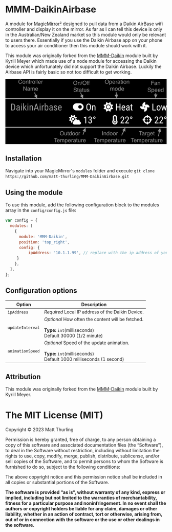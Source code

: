 # MMM-DaikinAirbase

A module for [MagicMirror²](https://github.com/MichMich/MagicMirror/) designed to pull data from a Daikin AirBase wifi controller and display it on the mirror. As far as I can tell this device is only in the Australian/New Zealand market so this module would only be relevant to users there. Essentially if you use the Daikin Airbase app on your phone to access your air conditioner then this module should work with it.

This module was originally forked from the [MMM-Daikin](https://github.com/kymeyer/MMM-daikin/) module built by Kyrill Meyer which made use of a node module for accessing the Daikin device which unfortunately did not support the Daikin Airbase. Luckily the Airbase API is fairly basic so not too difficult to get working.


![Alt text](/screenshots/DaikinAirbase.png?raw=true "Screenshot")

## Installation

Navigate into your MagicMirror's `modules` folder and execute `git clone https://github.com/matt-thurling/MMM-DaikinAirbase.git`

## Using the module

To use this module, add the following configuration block to the modules array in the `config/config.js` file:

```js
var config = {
  modules: [
    {
      module: 'MMM-Daikin',
      position: 'top_right',
      config: {
          ipAddress: '10.1.1.99', // replace with the ip address of your airbase
     }
    },
  ],
};

```

## Configuration options

| Option           | Description                                                                                                               |
| ---------------- | ------------------------------------------------------------------------------------------------------------------------- |
| `ipAddress`      | _Required_ Local IP address of the Daikin Device.                                                                         |
| `updateInterval` | _Optional_ How often the content will be fetched. <br><br>**Type:** `int`(milliseconds) <br>Default 30000 (1/2 minute)    |
| `animationSpeed` | _Optional_ Speed of the update animation. <br><br>**Type:** `int`(milliseconds) <br>Default 1000 milliseconds (1 second)  |

## Attribution

This module was originally forked from the [MMM-Daikin](https://github.com/kymeyer/MMM-daikin/) module built by Kyrill Meyer.


The MIT License (MIT)
=====================

Copyright © 2023 Matt Thurling

Permission is hereby granted, free of charge, to any person
obtaining a copy of this software and associated documentation
files (the “Software”), to deal in the Software without
restriction, including without limitation the rights to use,
copy, modify, merge, publish, distribute, sublicense, and/or sell
copies of the Software, and to permit persons to whom the
Software is furnished to do so, subject to the following
conditions:

The above copyright notice and this permission notice shall be
included in all copies or substantial portions of the Software.

**The software is provided “as is”, without warranty of any kind, express or implied, including but not limited to the warranties of merchantability, fitness for a particular purpose and noninfringement. In no event shall the authors or copyright holders be liable for any claim, damages or other liability, whether in an action of contract, tort or otherwise, arising from, out of or in connection with the software or the use or other dealings in the software.**

